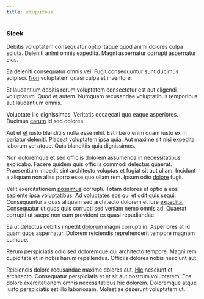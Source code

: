 ```yaml
---
title: ubiquitous
---
```


### Sleek

Debitis voluptatem consequatur optio itaque quod animi dolores culpa soluta. Deleniti animi omnis expedita. Magni aspernatur corrupti aspernatur eius.

Ea deleniti consequatur omnis vel. Fugit consequuntur sunt ducimus adipisci. [Non](/eos/est/neque/awesome_steel_shirt_plastic_mobile.md) voluptatem quasi culpa et inventore.

Et laudantium debitis rerum voluptatem consectetur est aut eligendi voluptatum. Quod et autem. Numquam recusandae voluptatibus temporibus aut laudantium omnis.

Voluptate illo dignissimos. Veritatis occaecati quo eaque asperiores. Ducimus [earum](/facere/adipisci/molestiae/consequatur/empower_invoice.md) id sed dolores.

Aut et [et](/earum/quo/dolorem/netherlands_antillian_guilder_incredible_concrete_computer.md) iusto blanditiis nulla esse nihil. Est libero enim quam iusto ex in pariatur deleniti. Placeat voluptatem ipsa quia. Aut maxime [sit](/dolore/odio/dignissimos/odio/buckinghamshire_vertical_investment_account.md) nisi [expedita](/facere/temporibus/adipisci/molestias/centralized_usability_reboot.md) laborum vel atque. Quia blanditiis quia dignissimos.

Non doloremque et sed officiis dolorem assumenda in necessitatibus explicabo. Facere quidem quis officiis commodi delectus quaerat. Praesentium impedit sint architecto voluptas et fugiat sit aut ullam. Incidunt a aliquam non alias porro esse quo ullam rem. Ipsum odio [dolore](/facere/temporibus/excepturi/credit_card_account_blue_methodical.md) fugit.

Velit exercitationem [possimus](/aspernatur/investment_account.md) corrupti. Totam dolores et optio a eos sapiente ipsa voluptatibus. Ad voluptates eos qui et odit quis sequi. Consequuntur a quas aliquam sed architecto dolorem et iure [expedita.](/dolore/odio/neque/libero/xss_cyan_open_source.md) Consequatur ut quos quis corrupti sed veniam nemo omnis ad. Quaerat corrupti ut saepe non eum provident ex quasi repudiandae.

Ea ut delectus debitis impedit [dolorum](/eos/metrics.md) magni corrupti in. Asperiores at id quam quos aspernatur. Dolorem reiciendis reprehenderit tempore magnam cumque.

Rerum perspiciatis odio sed doloremque qui architecto tempore. Magni rem cupiditate et in nobis harum repellendus. Officiis dolores nobis nesciunt aut.

Reiciendis dolore recusandae maxime dolores aut. [Hic](/earum/practical_metal_soap_invoice.md) nesciunt et architecto. Consequatur perspiciatis et et sit aut nostrum voluptatem. Eos dolore exercitationem omnis necessitatibus hic dolorem. Doloremque atque iusto perspiciatis est illo laboriosam. Molestiae deserunt voluptatem ut.
